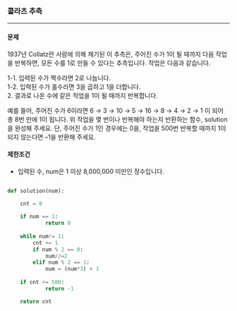 ### 콜라츠 추측 ###

<hr>

#### 문제 ####
1937년 Collatz란 사람에 의해 제기된 이 추측은, 주어진 수가 1이 될 때까지 다음 작업을 반복하면, 모든 수를 1로 만들 수 있다는 추측입니다. 작업은 다음과 같습니다.

1-1. 입력된 수가 짝수라면 2로 나눕니다. <br>
1-2. 입력된 수가 홀수라면 3을 곱하고 1을 더합니다. <br>
2. 결과로 나온 수에 같은 작업을 1이 될 때까지 반복합니다. <br>

예를 들어, 주어진 수가 6이라면 6 → 3 → 10 → 5 → 16 → 8 → 4 → 2 → 1 이 되어 총 8번 만에 1이 됩니다. 위 작업을 몇 번이나 반복해야 하는지 반환하는 함수, solution을 완성해 주세요. 단, 주어진 수가 1인 경우에는 0을, 작업을 500번 반복할 때까지 1이 되지 않는다면 –1을 반환해 주세요.

#### 제한조건 ####
- 입력된 수, num은 1 이상 8,000,000 미만인 정수입니다.

```py

def solution(num):

    cnt = 0
    
    if num == 1:
            return 0
    
    while num!= 1:
        cnt += 1
        if num % 2 == 0:
            num//=2
        elif num % 2 == 1:
            num = (num*3) + 1
        
    if cnt >= 500:
            return -1

    return cnt

```